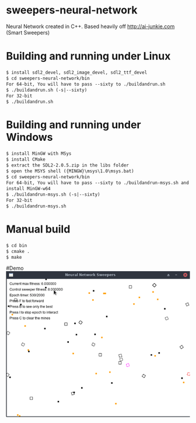 # sweepers-neural-network
Neural Network created in C++. Based heavily off <http://ai-junkie.com> (Smart Sweepers)  

# Building and running under Linux
```
$ install sdl2_devel, sdl2_image_devel, sdl2_ttf_devel
$ cd sweepers-neural-network/bin  
For 64-bit, You will have to pass --sixty to ./buildandrun.sh
$ ./buildandrun.sh (-s|--sixty)
For 32-bit       
$ ./buildandrun.sh
```
# Building and running under Windows
```
$ install MinGW with MSys
$ install CMake
$ extract the SDL2-2.0.5.zip in the libs folder
$ open the MSYS shell ({MINGW}\msys\1.0\msys.bat)
$ cd sweepers-neural-network/bin
For 64-bit, You will have to pass --sixty to ./buildandrun-msys.sh and install MinGW-w64
$ ./buildandrun-msys.sh (-s|--sixty)    
For 32-bit       
$ ./buildandrun-msys.sh
```
# Manual build
```
$ cd bin  
$ cmake .  
$ make  
```

#Demo
![Demo of sweepers](demo.gif)

